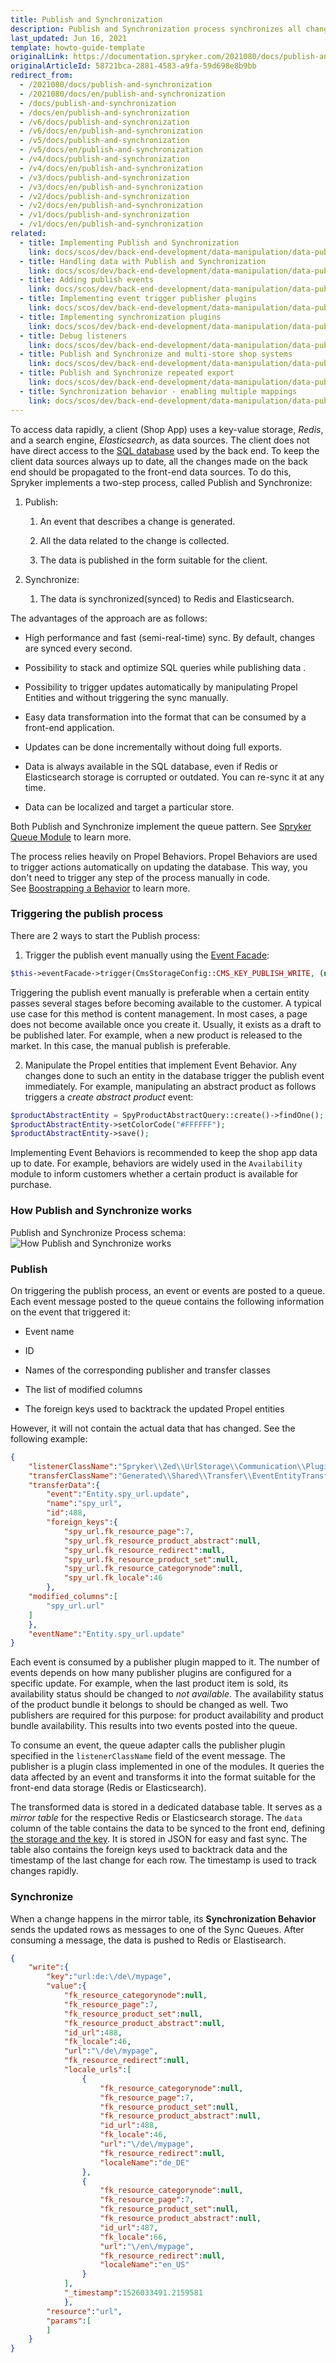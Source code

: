 ```yaml
---
title: Publish and Synchronization
description: Publish and Synchronization process synchronizes all changes made on the backend need to be propagated to the client data stores.
last_updated: Jun 16, 2021
template: howto-guide-template
originalLink: https://documentation.spryker.com/2021080/docs/publish-and-synchronization
originalArticleId: 58721bca-2881-4583-a9fa-59d698e8b9bb
redirect_from:
  - /2021080/docs/publish-and-synchronization
  - /2021080/docs/en/publish-and-synchronization
  - /docs/publish-and-synchronization
  - /docs/en/publish-and-synchronization
  - /v6/docs/publish-and-synchronization
  - /v6/docs/en/publish-and-synchronization
  - /v5/docs/publish-and-synchronization
  - /v5/docs/en/publish-and-synchronization
  - /v4/docs/publish-and-synchronization
  - /v4/docs/en/publish-and-synchronization
  - /v3/docs/publish-and-synchronization
  - /v3/docs/en/publish-and-synchronization
  - /v2/docs/publish-and-synchronization
  - /v2/docs/en/publish-and-synchronization
  - /v1/docs/publish-and-synchronization
  - /v1/docs/en/publish-and-synchronization
related:
  - title: Implementing Publish and Synchronization
    link: docs/scos/dev/back-end-development/data-manipulation/data-publishing/implementing-publish-and-synchronization.html
  - title: Handling data with Publish and Synchronization
    link: docs/scos/dev/back-end-development/data-manipulation/data-publishing/handling-data-with-publish-and-synchronization.html
  - title: Adding publish events
    link: docs/scos/dev/back-end-development/data-manipulation/data-publishing/add-publish-events.html
  - title: Implementing event trigger publisher plugins
    link: docs/scos/dev/back-end-development/data-manipulation/data-publishing/implementing-event-trigger-publisher-plugins.html
  - title: Implementing synchronization plugins
    link: docs/scos/dev/back-end-development/data-manipulation/data-publishing/implementing-synchronization-plugins.html
  - title: Debug listeners
    link: docs/scos/dev/back-end-development/data-manipulation/data-publishing/debug-listeners.html
  - title: Publish and Synchronize and multi-store shop systems
    link: docs/scos/dev/back-end-development/data-manipulation/data-publishing/publish-and-synchronize-and-multi-store-shop-systems.html
  - title: Publish and Synchronize repeated export
    link: docs/scos/dev/back-end-development/data-manipulation/data-publishing/publish-and-synchronize-repeated-export.html
  - title: Synchronization behavior - enabling multiple mappings
    link: docs/scos/dev/back-end-development/data-manipulation/data-publishing/synchronization-behavior-enabling-multiple-mappings.html
---
```


To access data rapidly, a client (Shop App) uses a key-value storage, *Redis*, and a search engine, *Elasticsearch*, as data sources. The client does not have direct access to the [SQL database](/docs/scos/dev/back-end-development/zed/persistence-layer/persistence-layer.html) used by the back end. To keep the client data sources always up to date, all the changes made on the back end should be propagated to the front-end data sources. To do this, Spryker implements a two-step process, called Publish and Synchronize:

1.  Publish:

    1.  An event that describes a change is generated.

    2.  All the data related to the change is collected.

    3.  The data is published in the form suitable for the client.

2.  Synchronize:

    1.  The data is synchronized(synced) to Redis and Elasticsearch.


The advantages of the approach are as follows:

*   High performance and fast (semi-real-time) sync. By default, changes are synced every second.

*   Possibility to stack and optimize SQL queries while publishing data .

*   Possibility to trigger updates automatically by manipulating Propel Entities and without triggering the sync manually.

*   Easy data transformation into the format that can be consumed by a front-end application.

*   Updates can be done incrementally without doing full exports.

*   Data is always available in the SQL database, even if Redis or Elasticsearch storage is corrupted or outdated. You can re-sync it at any time.

*   Data can be localized and target a particular store.


Both Publish and Synchronize implement the queue pattern. See [Spryker Queue Module](/docs/scos/dev/back-end-development/data-manipulation/queue/queue.html) to learn more.

The process relies heavily on Propel Behaviors. Propel Behaviors are used to trigger actions automatically on updating the database. This way, you don't need to trigger any step of the process manually in code. See [Boostrapping a Behavior](http://propelorm.org/documentation/cookbook/writing-behavior.html) to learn more.

### Triggering the publish process

There are 2 ways to start the Publish process:

1.  Trigger the publish event manually using the [Event Facade](/docs/scos/dev/back-end-development/data-manipulation/event/adding-events.html):

```php
$this->eventFacade->trigger(CmsStorageConfig::CMS_KEY_PUBLISH_WRITE, (new EventEntityTransfer())->setId($id));
```

Triggering the publish event manually is preferable when a certain entity passes several stages before becoming available to the customer. A typical use case for this method is content management. In most cases, a page does not become available once you create it. Usually, it exists as a draft to be published later. For example, when a new product is released to the market. In this case, the manual publish is preferable.

2. Manipulate the Propel entities that implement Event Behavior. Any changes done to such an entity in the database trigger the publish event immediately. For example, manipulating an abstract product as follows triggers a _create abstract product_ event:

```php
$productAbstractEntity = SpyProductAbstractQuery::create()->findOne();
$productAbstractEntity->setColorCode("#FFFFFF");
$productAbstractEntity->save();
```

Implementing Event Behaviors is recommended to keep the shop app data up to date. For example, behaviors are widely used in the `Availability` module to inform customers whether a certain product is available for purchase.

### How Publish and Synchronize works


Publish and Synchronize Process schema:
![How Publish and Synchronize works](https://spryker.s3.eu-central-1.amazonaws.com/docs/Developer+Guide/Architecture+Concepts/Publish+and+Synchronization/how-it-works.png) 

### Publish

On triggering the publish process, an event or events are posted to a queue. Each event message posted to the queue contains the following information on the event that triggered it:

*   Event name

*   ID

*   Names of the corresponding publisher and transfer classes

*   The list of modified columns

*   The foreign keys used to backtrack the updated Propel entities


However, it will not contain the actual data that has changed. See the following example:

```json
{
	"listenerClassName":"Spryker\\Zed\\UrlStorage\\Communication\\Plugin\\Event\\Listener\\UrlStorageListener",
	"transferClassName":"Generated\\Shared\\Transfer\\EventEntityTransfer",
	"transferData":{
		"event":"Entity.spy_url.update",
		"name":"spy_url",
		"id":488,
		"foreign_keys":{
			"spy_url.fk_resource_page":7,
			"spy_url.fk_resource_product_abstract":null,
			"spy_url.fk_resource_redirect":null,
			"spy_url.fk_resource_product_set":null,
			"spy_url.fk_resource_categorynode":null,
			"spy_url.fk_locale":46
		},
	"modified_columns":[
		"spy_url.url"
	]
	},
	"eventName":"Entity.spy_url.update"
}
```

Each event is consumed by a publisher plugin mapped to it. The number of events depends on how many publisher plugins are configured for a specific update. For example, when the last product item is sold, its availability status should be changed to _not available_. The availability status of the product bundle it belongs to should be changed as well. Two publishers are required for this purpose: for product availability and product bundle availability. This results into two events posted into the queue.

To consume an event, the queue adapter calls the publisher plugin specified in the `listenerClassName` field of the event message. The publisher is a plugin class implemented in one of the modules. It queries the data affected by an event and transforms it into the format suitable for the front-end data storage (Redis or Elasticsearch).

The transformed data is stored in a dedicated database table. It serves as a _mirror table_ for the respective Redis or Elasticsearch storage. The `data` column of the table contains the data to be synced to the front end, defining [the storage and the key](/docs/scos/dev/back-end-development/data-manipulation/data-publishing/handling-data-with-publish-and-synchronization.html). It is stored in JSON for easy and fast sync. The table also contains the foreign keys used to backtrack data and the timestamp of the last change for each row. The timestamp is used to track changes rapidly.

### Synchronize

When a change happens in the mirror table, its **Synchronization Behavior** sends the updated rows as messages to one of the Sync Queues. After consuming a message, the data is pushed to Redis or Elastisearch.

```json
{
	"write":{
		"key":"url:de:\/de\/mypage",
		"value":{
			"fk_resource_categorynode":null,
			"fk_resource_page":7,
			"fk_resource_product_set":null,
			"fk_resource_product_abstract":null,
			"id_url":488,
			"fk_locale":46,
			"url":"\/de\/mypage",
			"fk_resource_redirect":null,
			"locale_urls":[
				{
					"fk_resource_categorynode":null,
					"fk_resource_page":7,
					"fk_resource_product_set":null,
					"fk_resource_product_abstract":null,
					"id_url":488,
					"fk_locale":46,
					"url":"\/de\/mypage",
					"fk_resource_redirect":null,
					"localeName":"de_DE"
				},
				{
					"fk_resource_categorynode":null,
					"fk_resource_page":7,
					"fk_resource_product_set":null,
					"fk_resource_product_abstract":null,
					"id_url":487,
					"fk_locale":66,
					"url":"\/en\/mypage",
					"fk_resource_redirect":null,
					"localeName":"en_US"
				}
			],
			"_timestamp":1526033491.2159581
			},
		"resource":"url",
		"params":[
		]
	}
}
```
